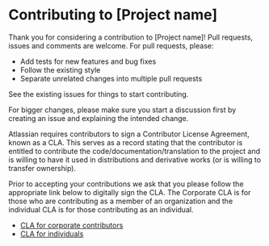# Contributing to [Project name]

Thank you for considering a contribution to [Project name]! Pull requests, issues and comments are welcome. For pull requests, please:

* Add tests for new features and bug fixes
* Follow the existing style
* Separate unrelated changes into multiple pull requests

See the existing issues for things to start contributing.

For bigger changes, please make sure you start a discussion first by creating an issue and explaining the intended change.

Atlassian requires contributors to sign a Contributor License Agreement, known as a CLA. This serves as a record stating that the contributor is entitled to contribute the code/documentation/translation to the project and is willing to have it used in distributions and derivative works (or is willing to transfer ownership).

Prior to accepting your contributions we ask that you please follow the appropriate link below to digitally sign the CLA. The Corporate CLA is for those who are contributing as a member of an organization and the individual CLA is for those contributing as an individual.

* [CLA for corporate contributors](https://opensource.atlassian.com/corporate)
* [CLA for individuals](https://opensource.atlassian.com/individual)